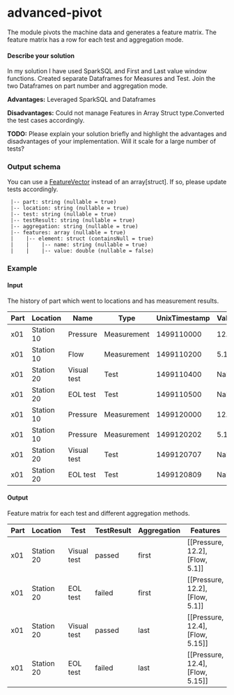 # advanced-pivot

The module pivots the machine data and generates a feature matrix. The feature matrix has a row for each test and aggregation mode.

#### Describe your solution

In my solution I have used SparkSQL  and First and Last value window functions.
Created separate Dataframes for Measures and Test.
Join the two Dataframes on part number and aggregation mode.

**Advantages:**
Leveraged SparkSQL and Dataframes

**Disadvantages:**
Could not manage Features in Array Struct type.Converted the test cases accordingly.



__TODO:__ Please explain your solution briefly and highlight the advantages and disadvantages of your implementation. Will it scale for a large number of tests?

### Output schema

You can use a [FeatureVector](https://spark.apache.org/docs/latest/api/scala/index.html#org.apache.spark.ml.linalg.Vector) instead of an array[struct]. If so, please update tests accordingly.

```
 |-- part: string (nullable = true)
 |-- location: string (nullable = true)
 |-- test: string (nullable = true)
 |-- testResult: string (nullable = true)
 |-- aggregation: string (nullable = true)
 |-- features: array (nullable = true)
 |    |-- element: struct (containsNull = true)
 |    |    |-- name: string (nullable = true)
 |    |    |-- value: double (nullable = false)
```

### Example

#### Input

The history of part which went to locations and has measurement results.

|Part |Location    | Name        | Type           | UnixTimestamp  | Value | TestResult |
|-----|------------|-----------|----------------|-------|-------|----|
|x01  | Station 10 | Pressure | Measurement | 1499110000 | 12.2 | NA |
|x01  | Station 10 | Flow | Measurement | 1499110200 | 5.1 | NA |
|x01  | Station 20 | Visual test | Test | 1499110400 | NaN |  passed |
|x01  | Station 20 | EOL test | Test | 1499110500 | NaN |  failed |
|x01  | Station 10 | Pressure | Measurement | 1499120000 | 12.4 | NA |
|x01  | Station 10 | Pressure | Measurement | 1499120202 | 5.15 | NA |
|x01  | Station 20 | Visual test | Test | 1499120707 | NaN |  passed |
|x01  | Station 20 | EOL test | Test | 1499120809 | NaN |  passed |

#### Output

Feature matrix for each test and different aggregation methods.

|Part |Location    | Test        | TestResult           | Aggregation  | Features |
|-----|------------|-----------|----------------|-------|-------|
|x01  | Station 20 | Visual test | passed | first | [[Pressure, 12.2], [Flow, 5.1]] |
|x01  | Station 20 | EOL test | failed | first | [[Pressure, 12.2], [Flow, 5.1]] |
|x01  | Station 20 | Visual test | passed | last | [[Pressure, 12.4], [Flow, 5.15]] |
|x01  | Station 20 | EOL test | failed | last | [[Pressure, 12.4], [Flow, 5.15]] |
